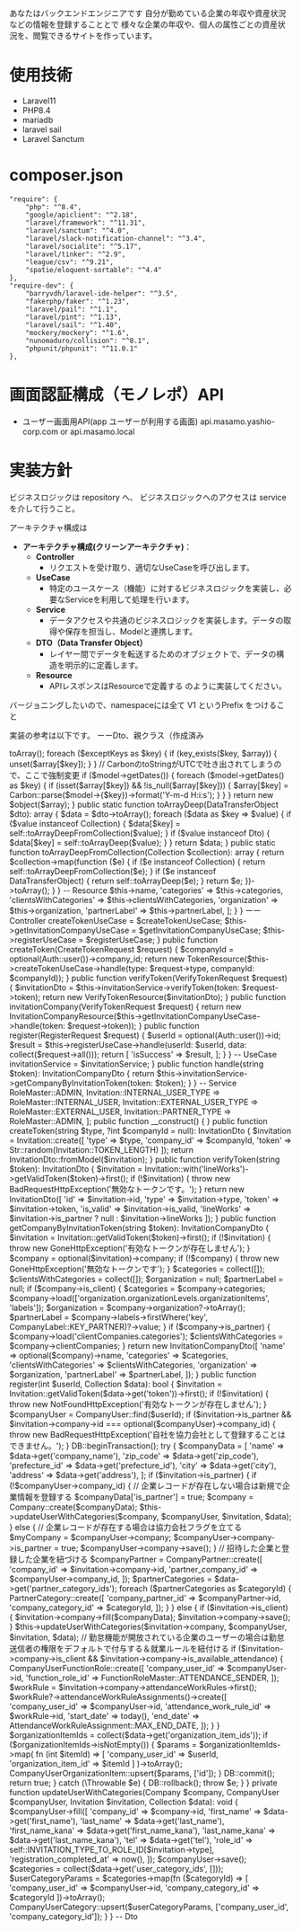 あなたはバックエンドエンジニアです
自分が勤めている企業の年収や資産状況などの情報を登録することとで 様々な企業の年収や、個人の属性ごとの資産状況を、閲覧できるサイトを作っています。

# 使用技術
- Laravel11
- PHP8.4
- mariadb
- laravel sail
- Laravel Sanctum

# composer.json
    "require": {
        "php": "^8.4",
        "google/apiclient": "^2.18",
        "laravel/framework": "^11.31",
        "laravel/sanctum": "^4.0",
        "laravel/slack-notification-channel": "^3.4",
        "laravel/socialite": "^5.17",
        "laravel/tinker": "^2.9",
        "league/csv": "^9.21",
        "spatie/eloquent-sortable": "^4.4"
    },
    "require-dev": {
        "barryvdh/laravel-ide-helper": "^3.5",
        "fakerphp/faker": "^1.23",
        "laravel/pail": "^1.1",
        "laravel/pint": "^1.13",
        "laravel/sail": "^1.40",
        "mockery/mockery": "^1.6",
        "nunomaduro/collision": "^8.1",
        "phpunit/phpunit": "^11.0.1"
    },

# 画面認証構成（モノレポ）API
- ユーザー画面用API(app ユーザーが利用する画面) api.masamo.yashio-corp.com or api.masamo.local

# 実装方針
ビジネスロジックは repository へ、
ビジネスロジックへのアクセスは service を介して行うこと。

アーキテクチャ構成は
- **アーキテクチャ構成(クリーンアーキテクチャ)**：
    - **Controller**
        - リクエストを受け取り、適切なUseCaseを呼び出します。
    - **UseCase**
        - 特定のユースケース（機能）に対するビジネスロジックを実装し、必要なServiceを利用して処理を行います。
    - **Service**
        - データアクセスや共通のビジネスロジックを実装します。データの取得や保存を担当し、Modelと連携します。
    - **DTO（Data Transfer Object）**
        - レイヤー間でデータを転送するためのオブジェクトで、データの構造を明示的に定義します。
    - **Resource**
        - APIレスポンスはResourceで定義する
          のように実装してください。

バージョニングしたいので、namespaceには全て V1 というPrefix をつけること

実装の参考は以下です。
ーーDto、親クラス（作成済み
<?php

namespace App\Dtos;

use App\Traits\InMemorySearch;
use Carbon\Carbon;
use Illuminate\Database\Eloquent\Model;
use Illuminate\Support\Collection;
use Spatie\DataTransferObject\DataTransferObject;

abstract class Dto extends DataTransferObject
{
    use InMemorySearch;

    public function matchesQuery(string|null $query): bool
    {
        if (is_null($query) || $query === "") {
            return true;
        }
        return self::objectMatchesQuery(Dto::toArrayDeep($this), $query);
    }

    public static function fromModel(?Model $model, ?array $exceptKeys = []): ?self
    {
        if (is_null($model)) {
            return null;
        }
        $object = get_called_class();
        $array = $model->toArray();
        foreach ($exceptKeys as $key) {
            if (key_exists($key, $array)) {
                unset($array[$key]);
            }
        }
        // CarbonのtoStringがUTCで吐き出されてしまうので、ここで強制変更
        if ($model->getDates()) {
            foreach ($model->getDates() as $key) {
                if (isset($array[$key]) && !is_null($array[$key])) {
                    $array[$key] = Carbon::parse($model->{$key})->format('Y-m-d H:i:s');
                }
            }
        }
        return new $object($array);
    }

    public static function toArrayDeep(DataTransferObject $dto): array
    {
        $data = $dto->toArray();

        foreach ($data as $key => $value) {
            if ($value instanceof Collection) {
                $data[$key] = self::toArrayDeepFromCollection($value);
            }
            if ($value instanceof Dto) {
                $data[$key] = self::toArrayDeep($value);
            }
        }

        return $data;
    }

    public static function toArrayDeepFromCollection(Collection $collection): array
    {
        return $collection->map(function ($e) {
            if ($e instanceof Collection) {
                return self::toArrayDeepFromCollection($e);
            }
            if ($e instanceof DataTransferObject) {
                return self::toArrayDeep($e);
            }
            return $e;
        })->toArray();
    }
}


-- Resource
<?php

namespace App\Http\Resources\Invitation;

use Illuminate\Http\Resources\Json\JsonResource;

class InvitationCompanyResource extends JsonResource
{
    /**
     * Transform the resource into an array.
     *
     * @param  \Illuminate\Http\Request  $request
     * @return array
     */
    public function toArray($request)
    {
        return [
            'name' => $this->name,
            'categories' => $this->categories,
            'clientsWithCategories' => $this->clientsWithCategories,
            'organization' => $this->organization,
            'partnerLabel' => $this->partnerLabel,
        ];
    }
}


ーー Controller
<?php

namespace App\Http\Controllers;

use App\Http\Requests\Invitation\CreateTokenRequest;
use App\Http\Requests\Invitation\RegisterRequest;
use App\Http\Requests\Invitation\VerifyTokenRequest;
use App\Http\Resources\Invitation\InvitationCompanyResource;
use App\Http\Resources\Invitation\TokenResource;
use App\Http\Resources\Invitation\VerifyTokenResource;
use App\Services\Invitation\InvitationService;
use App\UseCases\Invitation\CreateTokenUseCase;
use App\UseCases\Invitation\GetInvitationCompanyUseCase;
use App\UseCases\Invitation\RegisterUseCase;
use Auth;

class InvitationController extends Controller
{
    protected $createTokenUseCase;
    protected $getInvitationCompanyUseCase;
    protected $registerUseCase;

    public function __construct(
        CreateTokenUseCase $createTokenUseCase,
        GetInvitationCompanyUseCase $getInvitationCompanyUseCase,
        RegisterUseCase $registerUseCase,
        protected InvitationService $invitationService
    ) {
        $this->createTokenUseCase = $createTokenUseCase;
        $this->getInvitationCompanyUseCase = $getInvitationCompanyUseCase;
        $this->registerUseCase = $registerUseCase;
    }

    public function createToken(CreateTokenRequest $request)
    {
        $companyId = optional(Auth::user())->company_id;
        return new TokenResource($this->createTokenUseCase->handle(type: $request->type, companyId: $companyId));
    }

    public function verifyToken(VerifyTokenRequest $request)
    {
        $invitationDto = $this->invitationService->verifyToken(token: $request->token);
        return new VerifyTokenResource($invitationDto);
    }

    public function invitationCompany(VerifyTokenRequest $request)
    {
        return new InvitationCompanyResource($this->getInvitationCompanyUseCase->handle(token: $request->token));
    }

    public function register(RegisterRequest $request)
    {
        $userId = optional(Auth::user())->id;
        $result = $this->registerUseCase->handle(userId: $userId, data: collect($request->all()));
        return [
            'isSuccess' => $result,
        ];
    }
}



-- UseCase
<?php

namespace App\UseCases\Invitation;

use App\Dtos\InvitationCompanyDto;
use App\Services\Invitation\InvitationService;

class GetInvitationCompanyUseCase
{
    protected $invitationService;

    public function __construct(InvitationService $invitationService)
    {
        $this->invitationService = $invitationService;
    }

    public function handle(string $token): InvitationCompanyDto
    {
        return  $this->invitationService->getCompanyByInvitationToken(token: $token);
    }
}


-- Service
<?php

namespace App\Services\Invitation;

use App\Dtos\InvitationCompanyDto;
use App\Dtos\InvitationDto;
use App\Models\Attendance\AttendanceWorkRuleAssignment;
use App\Models\Company\Company;
use App\Models\Company\CompanyLabel;
use App\Models\Company\CompanyPartner;
use App\Models\Company\CompanyUser;
use App\Models\Company\CompanyUserCategory;
use App\Models\Company\CompanyUserFunctionRole;
use App\Models\Company\CompanyUserOrganizationItem;
use App\Models\Invitation;
use App\Models\Master\FunctionRoleMaster;
use App\Models\Master\RoleMaster;
use App\Models\Partner\PartnerCategory;
use Illuminate\Support\Collection;
use Illuminate\Support\Facades\DB;
use Illuminate\Support\Str;
use Symfony\Component\HttpKernel\Exception\BadRequestHttpException;
use Symfony\Component\HttpKernel\Exception\GoneHttpException;
use Symfony\Component\HttpKernel\Exception\NotFoundHttpException;

class InvitationService
{
    public const INVITATION_TYPE_TO_ROLE_ID = [
        Invitation::CLIENT_TYPE => RoleMaster::ADMIN,
        Invitation::INTERNAL_USER_TYPE => RoleMaster::INTERNAL_USER,
        Invitation::EXTERNAL_USER_TYPE => RoleMaster::EXTERNAL_USER,
        Invitation::PARTNER_TYPE => RoleMaster::ADMIN,
    ];

    public function __construct()
    {
    }

    public function createToken(string $type, ?int $companyId = null): InvitationDto
    {
        $invitation = Invitation::create([
            'type' => $type,
            'company_id' => $companyId,
            'token' => Str::random(Invitation::TOKEN_LENGTH)
        ]);
        return InvitationDto::fromModel($invitation);
    }

    public function verifyToken(string $token): InvitationDto
    {
        $invitation = Invitation::with('lineWorks')->getValidToken($token)->first();
        if (!$invitation) {
            throw new BadRequestHttpException('無効なトークンです。');
        }

        return new InvitationDto([
            'id' => $invitation->id,
            'type' => $invitation->type,
            'token' => $invitation->token,
            'is_valid' => $invitation->is_valid,
            'lineWorks' => $invitation->is_partner ? null : $invitation->lineWorks
        ]);
    }

    public function getCompanyByInvitationToken(string $token): InvitationCompanyDto
    {
        $invitation = Invitation::getValidToken($token)->first();
        if (!$invitation) {
            throw new GoneHttpException('有効なトークンが存在しません');
        }

        $company = optional($invitation)->company;
        if (!$company) {
            throw new GoneHttpException('無効なトークンです');
        }

        $categories = collect([]);
        $clientsWithCategories = collect([]);
        $organization = null;
        $partnerLabel = null;
        if ($company->is_client) {
            $categories = $company->categories;
            $company->load(['organization.organizationLevels.organizationItems', 'labels']);
            $organization = $company->organization?->toArray();
            $partnerLabel = $company->labels->firstWhere('key', CompanyLabel::KEY_PARTNER)?->value;
        }
        if ($company->is_partner) {
            $company->load('clientCompanies.categories');
            $clientsWithCategories = $company->clientCompanies;
        }

        return new InvitationCompanyDto([
            'name' => optional($company)->name,
            'categories' => $categories,
            'clientsWithCategories' => $clientsWithCategories,
            'organization' => $organization,
            'partnerLabel' => $partnerLabel,
        ]);
    }

    public function register(int $userId, Collection $data): bool
    {
        $invitation = Invitation::getValidToken($data->get('token'))->first();
        if (!$invitation) {
            throw new NotFoundHttpException('有効なトークンが存在しません');
        }

        $companyUser = CompanyUser::find($userId);
        if ($invitation->is_partner && $invitation->company->id === optional($companyUser)->company_id) {
            throw new BadRequestHttpException('自社を協力会社として登録することはできません。');
        }

        DB::beginTransaction();
        try {
            $companyData = [
                'name' => $data->get('company_name'),
                'zip_code' => $data->get('zip_code'),
                'prefecture_id' => $data->get('prefecture_id'),
                'city' => $data->get('city'),
                'address' => $data->get('address'),
            ];
            if ($invitation->is_partner) {
                if (!$companyUser->company_id) {
                    // 企業レコードが存在しない場合は新規で企業情報を登録する
                    $companyData['is_partner'] = true;
                    $company = Company::create($companyData);
                    $this->updateUserWithCategories($company, $companyUser, $invitation, $data);
                } else {
                    // 企業レコードが存在する場合は協力会社フラグを立てる
                    $myCompany = $companyUser->company;
                    $companyUser->company->is_partner = true;
                    $companyUser->company->save();
                }

                // 招待した企業と登録した企業を紐づける
                $companyPartner = CompanyPartner::create([
                    'company_id' => $invitation->company->id,
                    'partner_company_id' => $companyUser->company_id,
                ]);

                $partnerCategories = $data->get('partner_category_ids');
                foreach ($partnerCategories as $categoryId) {
                    PartnerCategory::create([
                        'company_partner_id' => $companyPartner->id,
                        'company_category_id' => $categoryId,
                    ]);
                }
            } else {
                if ($invitation->is_client) {
                    $invitation->company->fill($companyData);
                    $invitation->company->save();
                }
                $this->updateUserWithCategories($invitation->company, $companyUser, $invitation, $data);

                // 勤怠機能が開放されている企業のユーザーの場合は勤怠送信者の権限をデフォルトで付与する＆就業ルールを紐付ける
                if ($invitation->company->is_client && $invitation->company->is_available_attendance) {
                    CompanyUserFunctionRole::create([
                        'company_user_id' => $companyUser->id,
                        'function_role_id' => FunctionRoleMaster::ATTENDANCE_SENDER,
                    ]);
                    $workRule = $invitation->company->attendanceWorkRules->first();
                    $workRule?->attendanceWorkRuleAssignments()->create([
                        'company_user_id' => $companyUser->id,
                        'attendance_work_rule_id' => $workRule->id,
                        'start_date' => today(),
                        'end_date' => AttendanceWorkRuleAssignment::MAX_END_DATE,
                    ]);
                }
            }

            $organizationItemIds = collect($data->get('organization_item_ids'));
            if ($organizationItemIds->isNotEmpty()) {
                $params = $organizationItemIds->map(
                    fn (int $itemId) =>
                    [
                        'company_user_id' => $userId,
                        'organization_item_id' => $itemId
                    ]
                )->toArray();
                CompanyUserOrganizationItem::upsert($params, ['id']);
            }

            DB::commit();
            return true;
        } catch (\Throwable $e) {
            DB::rollback();
            throw $e;
        }
    }

    private function updateUserWithCategories(Company $company, CompanyUser $companyUser, Invitation $invitation, Collection $data): void
    {
        $companyUser->fill([
            'company_id' => $company->id,
            'first_name' => $data->get('first_name'),
            'last_name' => $data->get('last_name'),
            'first_name_kana' => $data->get('first_name_kana'),
            'last_name_kana' => $data->get('last_name_kana'),
            'tel' => $data->get('tel'),
            'role_id' => self::INVITATION_TYPE_TO_ROLE_ID[$invitation->type],
            'registration_completed_at' => now(),
        ]);
        $companyUser->save();

        $categories = collect($data->get('user_category_ids', []));
        $userCategoryParams = $categories->map(fn ($categoryId) => [ 'company_user_id' => $companyUser->id, 'company_category_id' => $categoryId ])->toArray();
        CompanyUserCategory::upsert($userCategoryParams, ['company_user_id', 'company_category_id']);
    }
}

-- Dto
<?php

namespace App\Dtos;

use App\Models\Company\CompanyLineWorks;

class InvitationDto extends Dto
{
    public int     $id;
    public string  $type;
    public string  $token;
    public ?bool   $is_valid;
    public ?CompanyLineWorks $lineWorks;
}


# オーダー
回答は日本語でお願い。

理解したらオーダーを開始するので読み込んだら教えて下さい。
